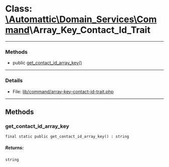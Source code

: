 # Class: [\Automattic](../namespaces/automattic.md)[\Domain_Services](../namespaces/automattic-domain-services.md)[\Command](../namespaces/automattic-domain-services-command.md)\Array_Key_Contact_Id_Trait


---

### Methods

* public [get_contact_id_array_key()](#method_get_contact_id_array_key)

---

### Details

* File: [lib/command/array-key-contact-id-trait.php](../../lib/command/array-key-contact-id-trait.php)

---

## Methods

<a id="method_get_contact_id_array_key"></a>
### get_contact_id_array_key

```
final static public get_contact_id_array_key() : string
```

##### Returns:

```
string
```
